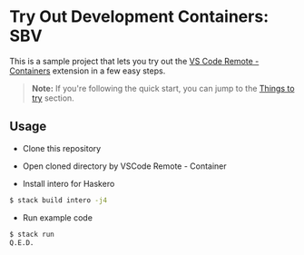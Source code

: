 # Try Out Development Containers: SBV

This is a sample project that lets you try out the [VS Code Remote - Containers](https://aka.ms/vscode-remote/containers) extension in a few easy steps.

> **Note:** If you're following the quick start, you can jump to the [Things to try](#things-to-try) section. 

## Usage

* Clone this repository

* Open cloned directory by VSCode Remote - Container

* Install intero for Haskero

```sh
$ stack build intero -j4
```

* Run example code

```sh
$ stack run
Q.E.D.
```
